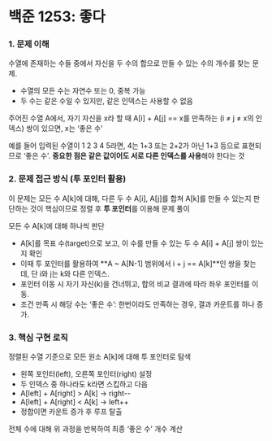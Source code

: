 # 백준 1253: 좋다
### 1. 문제 이해
수열에 존재하는 수들 중에서 자신을 두 수의 합으로 만들 수 있는 수의 개수를 찾는 문제.
- 수열의 모든 수는 자연수 또는 0, 중복 가능
- 두 수는 같은 수일 수 있지만, 같은 인덱스는 사용할 수 없음

주어진 수열 A에서, 자기 자신을 x라 할 때 A[i] + A[j] == x를 만족하는 (i ≠ j ≠ x의 인덱스) 쌍이 있으면, x는 ‘좋은 수’

예를 들어 입력된 수열이 1 2 3 4 5라면, 4는 1+3 또는 2+2가 아닌 1+3 등으로 표현되므로 ‘좋은 수’. **중요한 점은 같은 값이어도 서로 다른 인덱스를 사용**해야 한다는 것

### 2. 문제 접근 방식 (투 포인터 활용)
이 문제는 모든 수 A[k]에 대해, 다른 두 수 A[i], A[j]를 합쳐 A[k]를 만들 수 있는지 판단하는 것이 핵심이므로 정렬 후 **투 포인터**를 이용해 문제 풀이

모든 수 A[k]에 대해 하나씩 판단
- A[k]를 목표 수(target)으로 보고, 이 수를 만들 수 있는 두 수 A[i] + A[j] 쌍이 있는지 확인
- 이때 투 포인터를 활용하여 **A ~ A[N-1] 범위에서 i + j == A[k]**인 쌍을 찾는데, 단 i와 j는 k와 다른 인덱스.
- 포인터 이동 시 자기 자신(k)을 건너뛰고, 합의 비교 결과에 따라 좌우 포인터를 이동.
- 조건 만족 시 해당 수는 ‘좋은 수’: 한번이라도 만족하는 경우, 결과 카운트를 하나 증가.

### 3. 핵심 구현 로직
정렬된 수열 기준으로 모든 원소 A[k]에 대해 투 포인터로 탐색

- 왼쪽 포인터(left), 오른쪽 포인터(right) 설정
- 두 인덱스 중 하나라도 k라면 스킵하고 다음
- A[left] + A[right] > A[k] → right--
- A[left] + A[right] < A[k] → left++
- 정합이면 카운트 증가 후 루프 탈출

전체 수에 대해 위 과정을 반복하여 최종 ‘좋은 수’ 개수 계산

